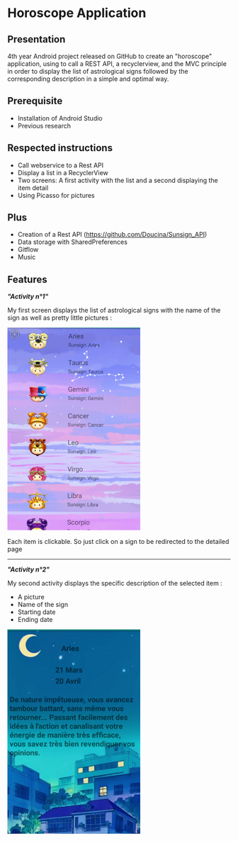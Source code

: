 # Horoscope Application 

Presentation 
-------------
4th year Android project released on GitHub to create an "horoscope" application, using to call a REST API, a recyclerview, and the MVC principle in order to display the list of astrological signs followed by the corresponding description in a simple and optimal way.


Prerequisite
-------------
- Installation of Android Studio
- Previous research


Respected instructions
-------------
- Call webservice to a Rest API
- Display a list in a RecyclerView
- Two screens: A first activity with the list and a second displaying the item detail
- Using Picasso for pictures


Plus
-------------
- Creation of a Rest API (https://github.com/Doucina/Sunsign_API)
- Data storage with SharedPreferences
- Gitflow
- Music


Features
-------------

***"Activity n°1"***

My first screen displays the list of astrological signs with the name of the sign as well as pretty little pictures :

<img src="https://github.com/Doucina/Tartiflette/blob/master/1.png" width="300">

Each item is clickable. So just click on a sign to be redirected to the detailed page

--------------------------------------------------

***"Activity n°2"***

My second activity displays the specific description of the selected item :
- A picture
- Name of the sign
- Starting date
- Ending date
<img src="https://github.com/Doucina/Tartiflette/blob/master/2.png" width="300">





